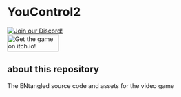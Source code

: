 # YouControl2
[![Join our Discord!](https://discordapp.com/api/guilds/854811035735162901/embed.png?style=shield)](https://discord.gg/VsZWQtxg) \
[<image src="https://static.itch.io/images/badge-color.svg" width="120" height="40" title="Get the game on itch.io!">](https://3-inputs.itch.io/entangled)

## about this repository

The ENtangled source code and assets for the video game
